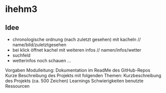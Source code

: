 # ihehm3

## Idee

- chronologische ordnung (nach zuletzt gesehen) mit kacheln // name/bild/zuletztgesehen
- bei klick öffnet kachel mit weiteren infos // namen/infos/wetter
- suchfeld
- wetterinfos noch schauen ...


Vorgaben Modulleitung:
Dokumentation im ReadMe des GitHub-Repos
Kurze Beschreibung des Projekts mit folgenden Themen:
Kurzbeschreibung des Projekts (ca. 500 Zeichen)
Learnings
Schwierigkeiten
benutzte Ressourcen
